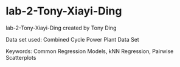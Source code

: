 # lab-2-Tony-Xiayi-Ding
lab-2-Tony-Xiayi-Ding created by Tony Ding

Data set used: Combined Cycle Power Plant Data Set

Keywords: Common Regression Models, kNN Regression, Pairwise Scatterplots
